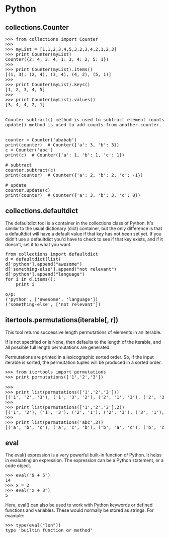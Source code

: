 # Python

## collections.Counter

<pre>
>>> from collections import Counter
>>> 
>>> myList = [1,1,2,3,4,5,3,2,3,4,2,1,2,3]
>>> print Counter(myList)
Counter({2: 4, 3: 4, 1: 3, 4: 2, 5: 1})
>>>
>>> print Counter(myList).items()
[(1, 3), (2, 4), (3, 4), (4, 2), (5, 1)]
>>> 
>>> print Counter(myList).keys()
[1, 2, 3, 4, 5]
>>> 
>>> print Counter(myList).values()
[3, 4, 4, 2, 1]


Counter subtract() method is used to subtract element counts from another counter. 
update() method is used to add counts from another counter.


counter = Counter('ababab')
print(counter)  # Counter({'a': 3, 'b': 3})
c = Counter('abc')
print(c)  # Counter({'a': 1, 'b': 1, 'c': 1})

# subtract
counter.subtract(c)
print(counter)  # Counter({'a': 2, 'b': 2, 'c': -1})

# update
counter.update(c)
print(counter)  # Counter({'a': 3, 'b': 3, 'c': 0})
</pre>

## collections.defaultdict

The defaultdict tool is a container in the collections class of Python. It's similar to the usual dictionary (dict) container, but the only difference is that a defaultdict will have a default value if that key has not been set yet. If you didn't use a defaultdict you'd have to check to see if that key exists, and if it doesn't, set it to what you want.

<pre>
from collections import defaultdict
d = defaultdict(list)
d['python'].append("awesome")
d['something-else'].append("not relevant")
d['python'].append("language")
for i in d.items():
    print i

o/p:
('python', ['awesome', 'language'])
('something-else', ['not relevant'])
</pre>

## itertools.permutations(iterable[, r])

This tool returns successive  length permutations of elements in an iterable.

If  is not specified or is None, then  defaults to the length of the iterable, and all possible full length permutations are generated.

Permutations are printed in a lexicographic sorted order. So, if the input iterable is sorted, the permutation tuples will be produced in a sorted order.

<pre>
>>> from itertools import permutations
>>> print permutations(['1','2','3'])
<itertools.permutations object at 0x02A45210>
>>> 
>>> print list(permutations(['1','2','3']))
[('1', '2', '3'), ('1', '3', '2'), ('2', '1', '3'), ('2', '3', '1'), ('3', '1', '2'), ('3', '2', '1')]
>>> 
>>> print list(permutations(['1','2','3'],2))
[('1', '2'), ('1', '3'), ('2', '1'), ('2', '3'), ('3', '1'), ('3', '2')]
>>>
>>> print list(permutations('abc',3))
[('a', 'b', 'c'), ('a', 'c', 'b'), ('b', 'a', 'c'), ('b', 'c', 'a'), ('c', 'a', 'b'), ('c', 'b', 'a')]
</pre>


## eval

The eval() expression is a very powerful built-in function of Python. It helps in evaluating an expression. The expression can be a Python statement, or a code object.
<pre>
>>> eval("9 + 5")
14
>>> x = 2
>>> eval("x + 3")
5
</pre>

Here, eval() can also be used to work with Python keywords or defined functions and variables. These would normally be stored as strings.
For example:
<pre>
>>> type(eval("len"))
type 'builtin_function_or_method'
</pre>

